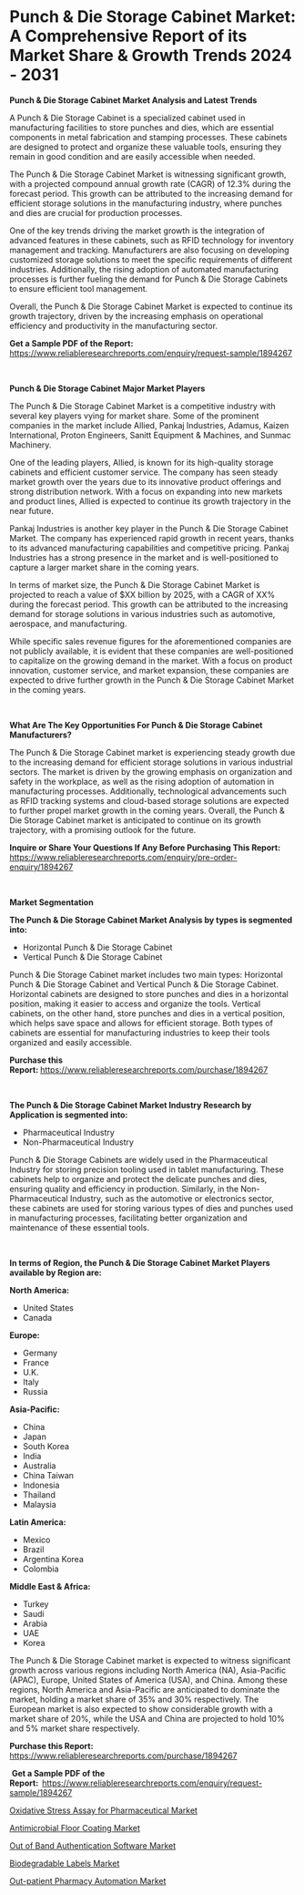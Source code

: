 <p><h1>Punch & Die Storage Cabinet Market: A Comprehensive Report of its Market Share & Growth Trends 2024 - 2031</h1></p><p><strong>Punch & Die Storage Cabinet Market Analysis and Latest Trends</strong></p>
<p><p>A Punch & Die Storage Cabinet is a specialized cabinet used in manufacturing facilities to store punches and dies, which are essential components in metal fabrication and stamping processes. These cabinets are designed to protect and organize these valuable tools, ensuring they remain in good condition and are easily accessible when needed.</p><p>The Punch & Die Storage Cabinet Market is witnessing significant growth, with a projected compound annual growth rate (CAGR) of 12.3% during the forecast period. This growth can be attributed to the increasing demand for efficient storage solutions in the manufacturing industry, where punches and dies are crucial for production processes. </p><p>One of the key trends driving the market growth is the integration of advanced features in these cabinets, such as RFID technology for inventory management and tracking. Manufacturers are also focusing on developing customized storage solutions to meet the specific requirements of different industries. Additionally, the rising adoption of automated manufacturing processes is further fueling the demand for Punch & Die Storage Cabinets to ensure efficient tool management.</p><p>Overall, the Punch & Die Storage Cabinet Market is expected to continue its growth trajectory, driven by the increasing emphasis on operational efficiency and productivity in the manufacturing sector.</p></p>
<p><strong>Get a Sample PDF of the Report:&nbsp;</strong> <a href="https://www.reliableresearchreports.com/enquiry/request-sample/1894267">https://www.reliableresearchreports.com/enquiry/request-sample/1894267</a></p>
<p>&nbsp;</p>
<p><strong>Punch & Die Storage Cabinet Major Market Players</strong></p>
<p><p>The Punch & Die Storage Cabinet Market is a competitive industry with several key players vying for market share. Some of the prominent companies in the market include Allied, Pankaj Industries, Adamus, Kaizen International, Proton Engineers, Sanitt Equipment & Machines, and Sunmac Machinery.</p><p>One of the leading players, Allied, is known for its high-quality storage cabinets and efficient customer service. The company has seen steady market growth over the years due to its innovative product offerings and strong distribution network. With a focus on expanding into new markets and product lines, Allied is expected to continue its growth trajectory in the near future.</p><p>Pankaj Industries is another key player in the Punch & Die Storage Cabinet Market. The company has experienced rapid growth in recent years, thanks to its advanced manufacturing capabilities and competitive pricing. Pankaj Industries has a strong presence in the market and is well-positioned to capture a larger market share in the coming years.</p><p>In terms of market size, the Punch & Die Storage Cabinet Market is projected to reach a value of $XX billion by 2025, with a CAGR of XX% during the forecast period. This growth can be attributed to the increasing demand for storage solutions in various industries such as automotive, aerospace, and manufacturing.</p><p>While specific sales revenue figures for the aforementioned companies are not publicly available, it is evident that these companies are well-positioned to capitalize on the growing demand in the market. With a focus on product innovation, customer service, and market expansion, these companies are expected to drive further growth in the Punch & Die Storage Cabinet Market in the coming years.</p></p>
<p>&nbsp;</p>
<p><strong>What Are The Key Opportunities For Punch & Die Storage Cabinet Manufacturers?</strong></p>
<p><p>The Punch & Die Storage Cabinet market is experiencing steady growth due to the increasing demand for efficient storage solutions in various industrial sectors. The market is driven by the growing emphasis on organization and safety in the workplace, as well as the rising adoption of automation in manufacturing processes. Additionally, technological advancements such as RFID tracking systems and cloud-based storage solutions are expected to further propel market growth in the coming years. Overall, the Punch & Die Storage Cabinet market is anticipated to continue on its growth trajectory, with a promising outlook for the future.</p></p>
<p><strong>Inquire or Share Your Questions If Any Before Purchasing This Report:</strong> <a href="https://www.reliableresearchreports.com/enquiry/pre-order-enquiry/1894267">https://www.reliableresearchreports.com/enquiry/pre-order-enquiry/1894267</a></p>
<p>&nbsp;</p>
<p><strong>Market Segmentation</strong></p>
<p><strong>The Punch & Die Storage Cabinet Market Analysis by types is segmented into:</strong></p>
<p><ul><li>Horizontal Punch & Die Storage Cabinet</li><li>Vertical Punch & Die Storage Cabinet</li></ul></p>
<p><p>Punch & Die Storage Cabinet market includes two main types: Horizontal Punch & Die Storage Cabinet and Vertical Punch & Die Storage Cabinet. Horizontal cabinets are designed to store punches and dies in a horizontal position, making it easier to access and organize the tools. Vertical cabinets, on the other hand, store punches and dies in a vertical position, which helps save space and allows for efficient storage. Both types of cabinets are essential for manufacturing industries to keep their tools organized and easily accessible.</p></p>
<p><strong>Purchase this Report:&nbsp;</strong><a href="https://www.reliableresearchreports.com/purchase/1894267">https://www.reliableresearchreports.com/purchase/1894267</a></p>
<p>&nbsp;</p>
<p><strong>The Punch & Die Storage Cabinet Market Industry Research by Application is segmented into:</strong></p>
<p><ul><li>Pharmaceutical Industry</li><li>Non-Pharmaceutical Industry</li></ul></p>
<p><p>Punch & Die Storage Cabinets are widely used in the Pharmaceutical Industry for storing precision tooling used in tablet manufacturing. These cabinets help to organize and protect the delicate punches and dies, ensuring quality and efficiency in production. Similarly, in the Non-Pharmaceutical Industry, such as the automotive or electronics sector, these cabinets are used for storing various types of dies and punches used in manufacturing processes, facilitating better organization and maintenance of these essential tools.</p></p>
<p>&nbsp;</p>
<p><strong>In terms of Region, the Punch & Die Storage Cabinet Market Players available by Region are:</strong></p>
<p>
    <p> <strong> North America: </strong>
        <ul>
            <li>United States</li>
            <li>Canada</li>
        </ul>
        </p> 
    <p> <strong> Europe: </strong>
        <ul>
            <li>Germany</li>
            <li>France</li>
            <li>U.K.</li>
            <li>Italy</li>
            <li>Russia</li>
        </ul>
        </p> 
    <p> <strong> Asia-Pacific: </strong>
        <ul>
            <li>China</li>
            <li>Japan</li>
            <li>South Korea</li>
            <li>India</li>
            <li>Australia</li>
            <li>China Taiwan</li>
            <li>Indonesia</li>
            <li>Thailand</li>
            <li>Malaysia</li>
        </ul>
        </p> 
    <p> <strong> Latin America: </strong>
        <ul>
            <li>Mexico</li>
            <li>Brazil</li>
            <li>Argentina Korea</li>
            <li>Colombia</li>
        </ul>
        </p> 
    <p> <strong> Middle East & Africa: </strong>
        <ul>
            <li>Turkey</li>
            <li>Saudi</li>
            <li>Arabia</li>
            <li>UAE</li>
            <li>Korea</li>
        </ul>
    </p>
    </p>
<p><p>The Punch & Die Storage Cabinet market is expected to witness significant growth across various regions including North America (NA), Asia-Pacific (APAC), Europe, United States of America (USA), and China. Among these regions, North America and Asia-Pacific are anticipated to dominate the market, holding a market share of 35% and 30% respectively. The European market is also expected to show considerable growth with a market share of 20%, while the USA and China are projected to hold 10% and 5% market share respectively.</p></p>
<p><strong>Purchase this Report: </strong><a href="https://www.reliableresearchreports.com/purchase/1894267">https://www.reliableresearchreports.com/purchase/1894267</a></p>
<p>&nbsp;<strong>Get a Sample PDF of the Report:&nbsp;&nbsp;</strong><a href="https://www.reliableresearchreports.com/enquiry/request-sample/1894267">https://www.reliableresearchreports.com/enquiry/request-sample/1894267</a></p>
<p><strong></strong></p>
<p><p><a href="https://circular-yam-9b9.notion.site/Insights-into-Oxidative-Stress-Assay-for-Pharmaceutical-Market-Size-Analysing-Market-Share-Trends--60d16696e7744353bd3b2a80d38018f3">Oxidative Stress Assay for Pharmaceutical Market</a></p><p><a href="https://view.publitas.com/reportprime-1/antimicrobial-floor-coating-market-offers-provide-insightful-data-for-the-time-period-from-2024-to-2031-and-also-provide-analysis-based-on-application-type-and-region/">Antimicrobial Floor Coating Market</a></p><p><a href="https://extreme-scabiosa-c81.notion.site/Out-of-Band-Authentication-Software-Market-Centers-on-Aspects-such-as-Market-Growth-Market-Share-M-56b8ba7047c74de1ae95b00ce37c78a8">Out of Band Authentication Software Market</a></p><p><a href="https://view.publitas.com/reportprime-1/biodegradable-labels-market-research-report-reveals-the-latest-trends-and-opportunities-of-this-market-for-period-from-2024-2031/">Biodegradable Labels Market</a></p><p><a href="https://metal-farmhouse-e95.notion.site/Out-patient-Pharmacy-Automation-Market-Size-Market-Share-and-Global-Market-Analysis-Report-2024--7efa462496af4121a7db3226689ad5b1">Out-patient Pharmacy Automation Market</a></p></p>